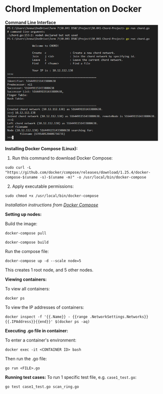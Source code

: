 # Chord Implementation on Docker

**Command Line Interface**
![](./CLI.PNG)

**Installing Docker Compose (Linux):**
1. Run this command to download Docker Compose:
```
sudo curl -L "https://github.com/docker/compose/releases/download/1.25.4/docker-compose-$(uname -s)-$(uname -m)" -o /usr/local/bin/docker-compose
```
2. Apply executable permissions:
```
sudo chmod +x /usr/local/bin/docker-compose
```
*Installation instructions from [Docker Compose](https://docs.docker.com/compose/install/)*

**Setting up nodes:**

Build the image:
```
docker-compose pull
```
```
docker-compose build
```

Run the compose file:
```
docker-compose up -d --scale node=5
```
This creates 1 root node, and 5 other nodes.

**Viewing containers:**

To view all containers:
```
docker ps
```

To view the IP addresses of containers:
```
docker inspect -f '{{.Name}} - {{range .NetworkSettings.Networks}}{{.IPAddress}}{{end}}' $(docker ps -aq)
```

**Executing .go file in container:**

To enter a container's environment:
```
docker exec -it <CONTAINER ID> bash
```
Then run the .go file:
```
go run <FILE>.go
```

**Running test cases:**
To run 1 specific test file, e.g. `case1_test.go`:
```
go test case1_test.go scan_ring.go
```
